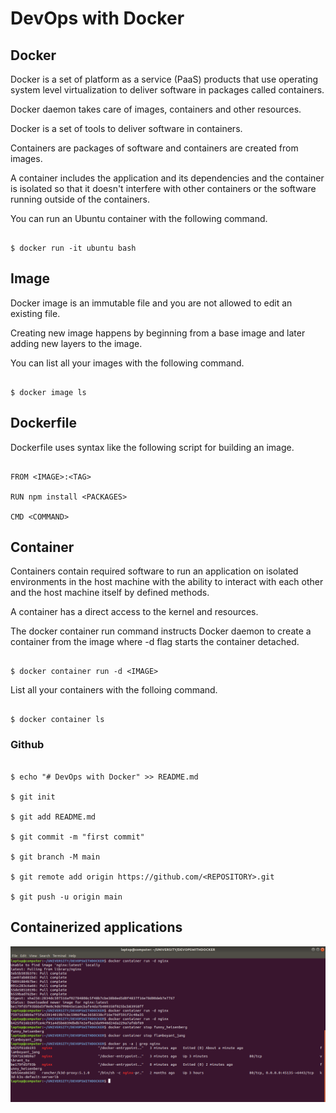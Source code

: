 # DevOps with Docker

## Docker

Docker is a set of platform as a service (PaaS) products that use operating system level virtualization to deliver software in packages called containers.

Docker daemon takes care of images, containers and other resources.

Docker is a set of tools to deliver software in containers.

Containers are packages of software and containers are created from images.

A container includes the application and its dependencies and the container is isolated so that it doesn't interfere with other containers or the software running outside of the containers.

You can run an Ubuntu container with the following command.

```

$ docker run -it ubuntu bash

```

## Image

Docker image is an immutable file and you are not allowed to edit an existing file.

Creating new image happens by beginning from a base image and later adding new layers to the image.

You can list all your images with the following command.

```

$ docker image ls

```

## Dockerfile

Dockerfile uses syntax like the following script for building an image.

```

FROM <IMAGE>:<TAG>

RUN npm install <PACKAGES>

CMD <COMMAND>

```
## Container

Containers contain required software to run an application on isolated environments in the host machine with the ability to interact with each other and the host machine itself by defined methods.

A container has a direct access to the kernel and resources.

The docker container run command instructs Docker daemon to create a container from the image where -d flag starts the container detached.

```

$ docker container run -d <IMAGE>

```
List all your containers with the folloing command.

```

$ docker container ls

```
### Github

```

$ echo "# DevOps with Docker" >> README.md

$ git init

$ git add README.md

$ git commit -m "first commit"

$ git branch -M main

$ git remote add origin https://github.com/<REPOSITORY>.git

$ git push -u origin main

```

## Containerized applications

![alt text](https://github.com/jylhakos/DevOpsWithDocker/blob/main/1/1.1/1.1.png?raw=true)
